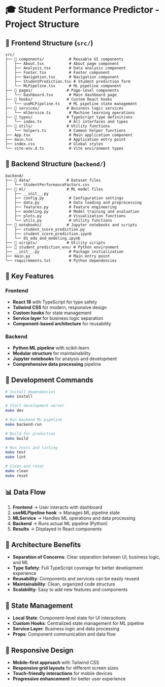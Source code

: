 # 🎓 Student Performance Predictor - Project Structure

## 📁 Frontend Structure (`src/`)

```
src/
├── 📁 components/           # Reusable UI components
│   ├── About.tsx           # About page component
│   ├── Analysis.tsx        # Data analysis component
│   ├── Footer.tsx          # Footer component
│   ├── Navigation.tsx      # Navigation component
│   ├── StudentPrediction.tsx # Student prediction form
│   └── MLPipeline.tsx      # ML pipeline component
├── 📁 pages/               # Page-level components
│   └── Dashboard.tsx       # Main dashboard page
├── 📁 hooks/               # Custom React hooks
│   └── useMLPipeline.ts    # ML pipeline state management
├── 📁 services/            # Business logic services
│   └── mlService.ts        # Machine learning operations
├── 📁 types/               # TypeScript type definitions
│   └── index.ts            # All interfaces and types
├── 📁 utils/               # Utility functions
│   └── helpers.ts          # Common helper functions
├── App.tsx                 # Main application component
├── main.tsx                # Application entry point
├── index.css               # Global styles
└── vite-env.d.ts           # Vite environment types
```

## 📁 Backend Structure (`backend/`)

```
backend/
├── 📁 data/                # Dataset files
│   └── StudentPerformanceFactors.csv
├── 📁 ml/                  # ML model files
│   ├── __init__.py
│   ├── config.py           # Configuration settings
│   ├── data.py             # Data loading and preprocessing
│   ├── features.py         # Feature engineering
│   ├── modeling.py         # Model training and evaluation
│   ├── plots.py            # Visualization functions
│   └── utils.py            # Utility functions
├── 📁 notebooks/           # Jupyter notebooks and scripts
│   ├── student_score_prediction.py
│   ├── student_score_prediction.ipynb
│   └── 01_eda_and_modeling.ipynb
├── 📁 scripts/             # Utility scripts
├── 📁 student_prediction_env/ # Python environment
├── __init__.py             # Package initialization
├── main.py                 # Main entry point
└── requirements.txt        # Python dependencies
```

## 🚀 Key Features

### Frontend
- **React 18** with TypeScript for type safety
- **Tailwind CSS** for modern, responsive design
- **Custom hooks** for state management
- **Service layer** for business logic separation
- **Component-based architecture** for reusability

### Backend
- **Python ML pipeline** with scikit-learn
- **Modular structure** for maintainability
- **Jupyter notebooks** for analysis and development
- **Comprehensive data processing** pipeline

## 🔧 Development Commands

```bash
# Install dependencies
make install

# Start development server
make dev

# Run backend ML pipeline
make backend-run

# Build for production
make build

# Run tests and linting
make test
make lint

# Clean and reset
make clean
make reset
```

## 📊 Data Flow

1. **Frontend** → User interacts with dashboard
2. **useMLPipeline hook** → Manages ML pipeline state
3. **MLService** → Handles ML operations and data processing
4. **Backend** → Runs actual ML pipeline (Python)
5. **Results** → Displayed in React components

## 🎯 Architecture Benefits

- **Separation of Concerns**: Clear separation between UI, business logic, and ML
- **Type Safety**: Full TypeScript coverage for better development experience
- **Reusability**: Components and services can be easily reused
- **Maintainability**: Clean, organized code structure
- **Scalability**: Easy to add new features and components

## 🔄 State Management

- **Local State**: Component-level state for UI interactions
- **Custom Hooks**: Centralized state management for ML pipeline
- **Service Layer**: Business logic and data processing
- **Props**: Component communication and data flow

## 📱 Responsive Design

- **Mobile-first approach** with Tailwind CSS
- **Responsive grid layouts** for different screen sizes
- **Touch-friendly interactions** for mobile devices
- **Progressive enhancement** for better user experience 